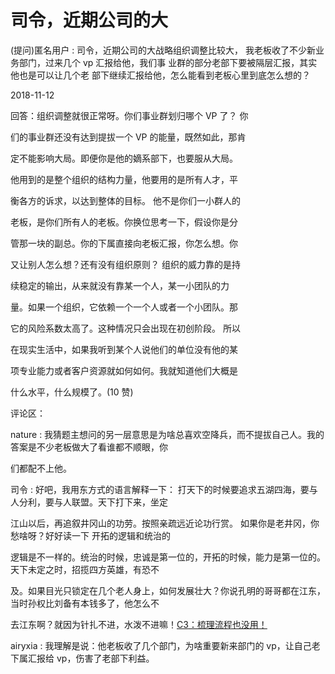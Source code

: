 # 司令，近期公司的大

(提问)匿名用户 : 司令，近期公司的大战略组织调整比较大， 我老板收了不少新业务部门，过来几个 vp 汇报给他，我们事 业群的部分老部下要被隔层汇报，其实他也是可以让几个老 部下继续汇报给他，怎么能看到老板心里到底怎么想的？

2018-11-12

回答：组织调整就很正常呀。你们事业群划归哪个 VP 了？ 你

们的事业群还没有达到提拔一个 VP 的能量，既然如此，那肯

定不能影响大局。即便你是他的嫡系部下，也要服从大局。

他用到的是整个组织的结构力量，他要用的是所有人才，平

衡各方的诉求，以达到整体的目标。 他不是你们一小群人的

老板，是你们所有人的老板。你换位思考一下，假设你是分

管那一块的副总。你的下属直接向老板汇报，你怎么想。你

又让别人怎么想？还有没有组织原则？ 组织的威力靠的是持

续稳定的输出，从来就没有靠某一个人，某一小团队的力

量。如果一个组织，它依赖一个一个人或者一个小团队。那

它的风险系数太高了。这种情况只会出现在初创阶段。 所以

在现实生活中，如果我听到某个人说他们的单位没有他的某

项专业能力或者客户资源就如何如何。我就知道他们大概是

什么水平，什么规模了。(10 赞)

评论区：

nature : 我猜题主想问的另一层意思是为啥总喜欢空降兵，而不提拔自己人。我的答案是不少老板做大了看谁都不顺眼，你

们都配不上他。

司令 : 好吧，我用东方式的语言解释一下： 打天下的时候要追求五湖四海，要与人分利，要与人联盟。天下打下来，坐定

江山以后，再追叙井冈山的功劳。按照亲疏远近论功行赏。 如果你是老井冈，你愁啥呀？好好读一下 开拓的逻辑和统治的

逻辑是不一样的。统治的时候，忠诚是第一位的，开拓的时候，能力是第一位的。天下未定之时，招揽四方英雄，有恐不

及。如果目光只锁定在几个老人身上，如何发展壮大？你说孔明的哥哥都在江东，当时孙权比刘备有本钱多了，他怎么不

去江东啊？就因为针扎不进，水泼不进嘛！[C3](https://mp.weixin.qq.com/s/xC0dR4-tqy8a8oCw3BjKGg)[：梳理流程也没用！](https://mp.weixin.qq.com/s/xC0dR4-tqy8a8oCw3BjKGg)

airyxia : 我理解是说：他老板收了几个部门，为啥重要新来部门的 vp，让自己老下属汇报给 vp，伤害了老部下利益。